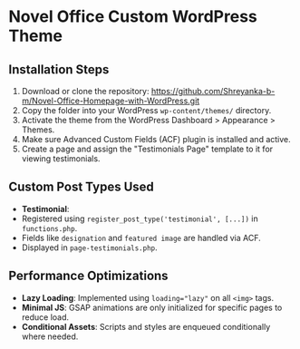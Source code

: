 # Novel Office Custom WordPress Theme

## Installation Steps

1. Download or clone the repository: https://github.com/Shreyanka-b-m/Novel-Office-Homepage-with-WordPress.git
2. Copy the folder into your WordPress `wp-content/themes/` directory.
3. Activate the theme from the WordPress Dashboard > Appearance > Themes.
4. Make sure Advanced Custom Fields (ACF) plugin is installed and active.
5. Create a page and assign the "Testimonials Page" template to it for viewing testimonials.

## Custom Post Types Used

- **Testimonial**:
- Registered using `register_post_type('testimonial', [...])` in `functions.php`.
- Fields like `designation` and `featured image` are handled via ACF.
- Displayed in `page-testimonials.php`.

## Performance Optimizations

- **Lazy Loading**: Implemented using `loading="lazy"` on all `<img>` tags.
- **Minimal JS**: GSAP animations are only initialized for specific pages to reduce load.
- **Conditional Assets**: Scripts and styles are enqueued conditionally where needed.

